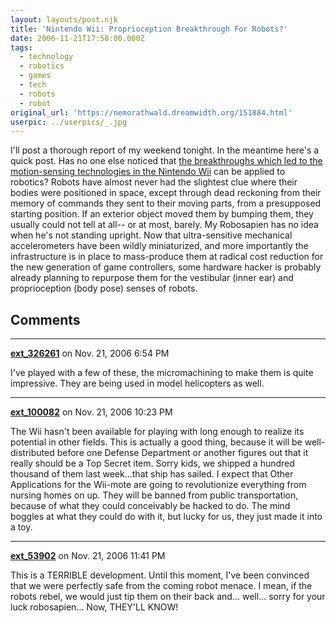 ```yaml
---
layout: layouts/post.njk
title: 'Nintendo Wii: Proprioception Breakthrough For Robots?'
date: 2006-11-21T17:58:00.000Z
tags:
  - technology
  - robotics
  - games
  - tech
  - robots
  - robot
original_url: 'https://nemorathwald.dreamwidth.org/151884.html'
userpic: ../userpics/_.jpg
---
```

I'll post a thorough report of my weekend tonight. In the meantime here's a quick post. Has no one else noticed that [the breakthroughs which led to the motion-sensing technologies in the Nintendo Wii](http://www.cnn.com/2006/TECH/fun.games/11/20/console.controller.ap/index.html) can be applied to robotics? Robots have almost never had the slightest clue where their bodies were positioned in space, except through dead reckoning from their memory of commands they sent to their moving parts, from a presupposed starting position. If an exterior object moved them by bumping them, they usually could not tell at all-- or at most, barely. My Robosapien has no idea when he's not standing upright. Now that ultra-sensitive mechanical accelerometers have been wildly miniaturized, and more importantly the infrastructure is in place to mass-produce them at radical cost reduction for the new generation of game controllers, some hardware hacker is probably already planning to repurpose them for the vestibular (inner ear) and proprioception (body pose) senses of robots.

## Comments

---

**[ext_326261](https://www.dreamwidth.org/users/ext_326261)** on Nov. 21, 2006 6:54 PM

I've played with a few of these, the micromachining to make them is quite impressive. They are being used in model helicopters as well.

---

**[ext_100082](https://www.dreamwidth.org/users/ext_100082)** on Nov. 21, 2006 10:23 PM

The Wii hasn't been available for playing with long enough to realize its potential in other fields. This is actually a good thing, because it will be well-distributed before one Defense Department or another figures out that it really should be a Top Secret item. Sorry kids, we shipped a hundred thousand of them last week...that ship has sailed. I expect that Other Applications for the Wii-mote are going to revolutionize everything from nursing homes on up. They will be banned from public transportation, because of what they could conceivably be hacked to do. The mind boggles at what they could do with it, but lucky for us, they just made it into a toy.

---

**[ext_53902](https://www.dreamwidth.org/users/ext_53902)** on Nov. 21, 2006 11:41 PM

This is a TERRIBLE development. Until this moment, I've been convinced that we were perfectly safe from the coming robot menace. I mean, if the robots rebel, we would just tip them on their back and... well... sorry for your luck robosapien... Now, THEY'LL KNOW!
